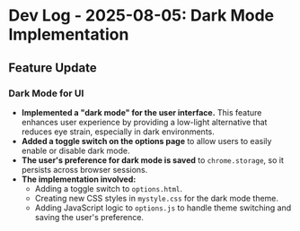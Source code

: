 # Dev Log - 2025-08-05: Dark Mode Implementation

## Feature Update

### Dark Mode for UI

- **Implemented a "dark mode" for the user interface.** This feature enhances user experience by providing a low-light alternative that reduces eye strain, especially in dark environments.
- **Added a toggle switch on the options page** to allow users to easily enable or disable dark mode.
- **The user's preference for dark mode is saved** to `chrome.storage`, so it persists across browser sessions.
- **The implementation involved:**
    - Adding a toggle switch to `options.html`.
    - Creating new CSS styles in `mystyle.css` for the dark mode theme.
    - Adding JavaScript logic to `options.js` to handle theme switching and saving the user's preference.